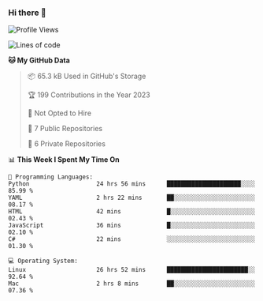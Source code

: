 ### Hi there 👋

<!--
**huayuan4396/huayuan4396** is a ✨ _special_ ✨ repository because its `README.md` (this file) appears on your GitHub profile.

Here are some ideas to get you started:

- 🔭 I’m currently working on ...
- 🌱 I’m currently learning ...
- 👯 I’m looking to collaborate on ...
- 🤔 I’m looking for help with ...
- 💬 Ask me about ...
- 📫 How to reach me: ...
- 😄 Pronouns: ...
- ⚡ Fun fact: ...
-->

<!--START_SECTION:waka-->
![Profile Views](http://img.shields.io/badge/Profile%20Views-3-blue)

![Lines of code](https://img.shields.io/badge/From%20Hello%20World%20I%27ve%20Written-183.1%20thousand%20lines%20of%20code-blue)

**🐱 My GitHub Data** 

> 📦 65.3 kB Used in GitHub's Storage 
 > 
> 🏆 199 Contributions in the Year 2023
 > 
> 🚫 Not Opted to Hire
 > 
> 📜 7 Public Repositories 
 > 
> 🔑 6 Private Repositories 
 > 
📊 **This Week I Spent My Time On** 

```text
💬 Programming Languages: 
Python                   24 hrs 56 mins      █████████████████████░░░░   85.99 % 
YAML                     2 hrs 22 mins       ██░░░░░░░░░░░░░░░░░░░░░░░   08.17 % 
HTML                     42 mins             █░░░░░░░░░░░░░░░░░░░░░░░░   02.43 % 
JavaScript               36 mins             █░░░░░░░░░░░░░░░░░░░░░░░░   02.10 % 
C#                       22 mins             ░░░░░░░░░░░░░░░░░░░░░░░░░   01.30 % 

💻 Operating System: 
Linux                    26 hrs 52 mins      ███████████████████████░░   92.64 % 
Mac                      2 hrs 8 mins        ██░░░░░░░░░░░░░░░░░░░░░░░   07.36 % 
```


<!--END_SECTION:waka-->
